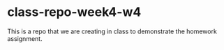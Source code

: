 # class-repo-week4-w4
This is a repo that we are creating in class to demonstrate the homework assignment.

